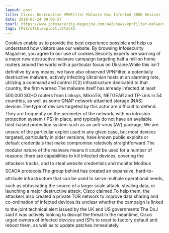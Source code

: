 ```yaml
---
layout: post
title: Cisco: Destructive VPNFilter Malware Has Infected 500K Devices
date: 2018-05-24 00:00:57
tourl: https://www.infosecurity-magazine.com:443/news/vpnfilter-malware-infected-500k/
tags: [MikroTik,exploit,attack]
---
```

Cookies enable us to provide the best experience possible and help us understand how visitors use our website. By browsing Infosecurity Magazine, you agree to our use of cookies.Security experts are warning of a major new destructive malware campaign targeting half a million home routers around the world with a particular focus on Ukraine.While this isn't definitive by any means, we have also observed VPNFilter, a potentially destructive malware, actively infecting Ukrainian hosts at an alarming rate, utilizing a command and control (C2) infrastructure dedicated to that country, the firm warned.The malware itself has already infected at least 500,000 SOHO routers from Linksys, MikroTik, NETGEAR and TP-Link in 54 countries, as well as some QNAP network-attached storage (NAS) devices.The type of devices targeted by this actor are difficult to defend. They are frequently on the perimeter of the network, with no intrusion protection system (IPS) in place, and typically do not have an available host-based protection system such as an anti-virus (AV) package, We are unsure of the particular exploit used in any given case, but most devices targeted, particularly in older versions, have known public exploits or default credentials that make compromise relatively straightforward.The modular nature of the malware means it could be used for a number of reasons: there are capabilities to kill infected devices, covering the attackers tracks, and to steal website credentials and monitor Modbus SCADA protocols.The group behind has created an expansive, hard-to-attribute infrastructure that can be used to serve multiple operational needs, such as obfuscating the source of a larger scale attack, stealing data, or launching a major destructive attack, Cisco claimed.To help them, the attackers also created a private TOR network to improve data sharing and co-ordination of infected devices.Its unclear whether the campaign is linked to the joint technical alert issued by the UK and US governments The DoJ said it was actively looking to disrupt the threat.In the meantime, Cisco urged owners of infected devices and ISPs to reset to factory default and reboot them, as well as to update patches immediately.